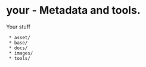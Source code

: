 # your - Metadata and tools.

 Your stuff

```
 * asset/
 * base/
 * docs/
 * images/
 * tools/
```
